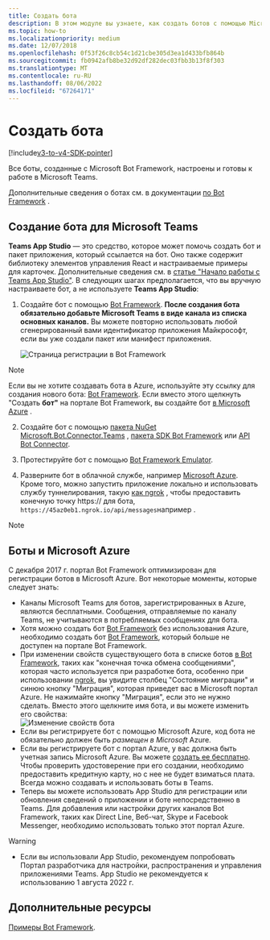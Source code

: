 ```yaml
---
title: Создать бота
description: В этом модуле вы узнаете, как создать ботов с помощью Microsoft Bot Framework и готовых к работе в Microsoft Teams.
ms.topic: how-to
ms.localizationpriority: medium
ms.date: 12/07/2018
ms.openlocfilehash: 0f53f26c8cb54c1d21cbe305d3ea1d433bfb864b
ms.sourcegitcommit: fb0942afb8be32d92df282dec03fbb3b13f8f303
ms.translationtype: MT
ms.contentlocale: ru-RU
ms.lasthandoff: 08/06/2022
ms.locfileid: "67264171"
---
```

# <a name="create-a-bot"></a>Создать бота

[!include[v3-to-v4-SDK-pointer](~/includes/v3-to-v4-pointer-bots.md)]

Все боты, созданные с Microsoft Bot Framework, настроены и готовы к работе в Microsoft Teams.

Дополнительные сведения о ботах см. в документации [по Bot Framework](/azure/bot-service/?view=azure-bot-service-3.0&preserve-view=true) .

## <a name="create-a-bot-for-microsoft-teams"></a>Создание бота для Microsoft Teams

**Teams App Studio** — это средство, которое может помочь создать бот и пакет приложения, который ссылается на бот. Оно также содержит библиотеку элементов управления React и настраиваемые примеры для карточек. Дополнительные сведения см. в [статье "Начало работы с Teams App Studio"](~/concepts/build-and-test/app-studio-overview.md). В следующих шагах предполагается, что вы вручную настраиваете бот, а не используете **Teams App Studio**:

1. Создайте бот с помощью [Bot Framework](https://dev.botframework.com/bots/new). **После создания бота обязательно добавьте Microsoft Teams в виде канала из списка основных каналов.** Вы можете повторно использовать любой сгенерированный вами идентификатор приложения Майкрософт, если вы уже создали пакет или манифест приложения.

   ![Страница регистрации в Bot Framework](~/assets/images/bots/bfregister.png)

> [!NOTE]
> Если вы не хотите создавать бота в Azure, используйте эту ссылку для создания нового бота: [Bot Framework](https://dev.botframework.com/bots/new). Если вместо этого щелкнуть "Создать **бот"** на портале Bot Framework, вы создайте бот [в Microsoft Azure](#bots-and-microsoft-azure) .

2. Создайте бот с помощью [пакета NuGet Microsoft.Bot.Connector.Teams](https://www.nuget.org/packages/Microsoft.Bot.Connector.Teams) ,  [пакета SDK Bot Framework](https://github.com/microsoft/botframework-sdk) или [API Bot Connector](/bot-framework/rest-api/bot-framework-rest-connector-api-reference).

3. Протестируйте бот с помощью [Bot Framework Emulator](/bot-framework/debug-bots-emulator).

4. Разверните бот в облачной службе, например [Microsoft Azure](https://azure.microsoft.com/). Кроме того, можно запустить приложение локально и использовать службу туннелирования, такую [как ngrok](https://ngrok.com) , чтобы предоставить конечную точку https:// для бота, `https://45az0eb1.ngrok.io/api/messages`например .

> [!NOTE]
>
> ## <a name="bots-and-microsoft-azure"></a>Боты и Microsoft Azure
>
> С декабря 2017 г. портал Bot Framework оптимизирован для регистрации ботов в Microsoft Azure. Вот некоторые моменты, которые следует знать:
>
> * Каналы Microsoft Teams для ботов, зарегистрированных в Azure, являются бесплатными. Сообщения, отправляемые по каналу Teams, не учитываются в потребляемых сообщениях для бота.
> * Хотя можно создать бот [Bot Framework](https://dev.botframework.com/bots/new) без использования Azure, необходимо создать бот [Bot Framework](https://dev.botframework.com/bots/new), который больше не доступен на портале Bot Framework.
> * При изменении свойств существующего бота в списке ботов [в Bot Framework](https://dev.botframework.com/bots), таких как "конечная точка обмена сообщениями", которая часто используется при разработке бота, особенно при использовании [ngrok](https://ngrok.com), вы увидите столбец "Состояние миграции" и синюю кнопку "Миграция", которая приведет вас в Microsoft портал Azure. Не нажимайте кнопку "Миграция", если это не нужно сделать. Вместо этого щелкните имя бота, и вы можете изменить его свойства:</br>
   ![Изменение свойств бота](~/assets/images/bots/bf-migrate-bot-to-azure.png)
> * Если вы регистрируете бот с помощью Microsoft Azure, код бота не обязательно должен быть *размещен в Microsoft* Azure.
> * Если вы регистрируете бот с портал Azure, у вас должна быть учетная запись Microsoft Azure. Вы можете [создать ее бесплатно](https://azure.microsoft.com/free/). Чтобы проверить удостоверение при его создании, необходимо предоставить кредитную карту, но с нее не будет взиматься плата. Всегда можно создавать и использовать боты в Teams.
> * Теперь вы можете использовать App Studio для регистрации или обновления сведений о приложении и боте непосредственно в Teams. Для добавления или настройки других каналов Bot Framework, таких как Direct Line, Веб-чат, Skype и Facebook Messenger, необходимо использовать только этот портал Azure.

> [!WARNING]
>
>* Если вы использовали App Studio, рекомендуем попробовать Портал разработчика для настройки, распространения и управления приложениями Teams. App Studio не рекомендуется к использованию 1 августа 2022 г.

## <a name="see-also"></a>Дополнительные ресурсы

[Примеры Bot Framework](https://github.com/Microsoft/BotBuilder-Samples/blob/master/README.md).
